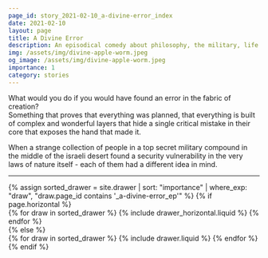 ```yaml
---
page_id: story_2021-02-10_a-divine-error_index
date: 2021-02-10
layout: page
title: A Divine Error
description: An episodical comedy about philosophy, the military, life and everything in between.
img: /assets/img/divine-apple-worm.jpeg
og_image: /assets/img/divine-apple-worm.jpeg
importance: 1
category: stories
---
```


What would you do if you would have found an error in the fabric of creation?  
Something that proves that everything was planned, that everything is built of complex and wonderful layers that hide a single critical mistake in their core that exposes the hand that made it.

When a strange collection of people in a top secret military compound in the middle of the israeli desert found a security vulnerability in the very laws of nature itself - each of them had a different idea in mind.

---

<!-- pages/drawer.md -->
<div class="drawer">
<!-- Display drawer without categories -->
{% assign sorted_drawer = site.drawer | sort: "importance" | where_exp: "draw", "draw.page_id contains '_a-divine-error_ep'" %}
<!-- Generate cards for each draw -->
{% if page.horizontal %}
    <div class="container">
    <div class="row row-cols-1 row-cols-md-2">
        {% for draw in sorted_drawer %}
        {% include drawer_horizontal.liquid %}
        {% endfor %}
    </div>
    </div>
{% else %}
    <div class="row row-cols-1 row-cols-md-3">
    {% for draw in sorted_drawer %}
        {% include drawer.liquid %}
    {% endfor %}
    </div>
{% endif %}
</div>
